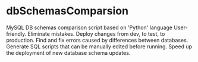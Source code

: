 # dbSchemasComparsion

MySQL DB schemas comparison script based on 'Python' language
User-friendly.
Eliminate mistakes.
Deploy changes from dev, to test, to production.
Find and fix errors caused by differences between databases.
Generate SQL scripts that can be manually edited before running.
Speed up the deployment of new database schema updates.

